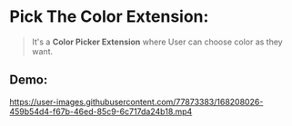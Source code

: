 # Pick The Color Extension:
> It's a **Color Picker Extension** where User can choose color as they want.

## Demo:


https://user-images.githubusercontent.com/77873383/168208026-459b54d4-f67b-46ed-85c9-6c717da24b18.mp4

